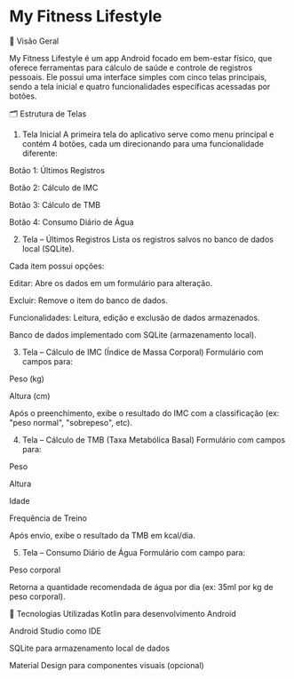 # My Fitness Lifestyle

🧾 Visão Geral

My Fitness Lifestyle é um app Android focado em bem-estar físico, que oferece ferramentas para cálculo de saúde e controle de registros pessoais. Ele possui uma interface simples com cinco telas principais, sendo a tela inicial e quatro funcionalidades específicas acessadas por botões.

🗂 Estrutura de Telas

1. Tela Inicial
A primeira tela do aplicativo serve como menu principal e contém 4 botões, cada um direcionando para uma funcionalidade diferente:

Botão 1: Últimos Registros

Botão 2: Cálculo de IMC

Botão 3: Cálculo de TMB

Botão 4: Consumo Diário de Água

2. Tela – Últimos Registros
Lista os registros salvos no banco de dados local (SQLite).

Cada item possui opções:

Editar: Abre os dados em um formulário para alteração.

Excluir: Remove o item do banco de dados.

Funcionalidades:
Leitura, edição e exclusão de dados armazenados.

Banco de dados implementado com SQLite (armazenamento local).

3. Tela – Cálculo de IMC (Índice de Massa Corporal)
Formulário com campos para:

Peso (kg)

Altura (cm)

Após o preenchimento, exibe o resultado do IMC com a classificação (ex: "peso normal", "sobrepeso", etc).

4. Tela – Cálculo de TMB (Taxa Metabólica Basal)
Formulário com campos para:

Peso

Altura

Idade

Frequência de Treino

Após envio, exibe o resultado da TMB em kcal/dia.

5. Tela – Consumo Diário de Água
Formulário com campo para:

Peso corporal

Retorna a quantidade recomendada de água por dia (ex: 35ml por kg de peso corporal).

🧰 Tecnologias Utilizadas
Kotlin para desenvolvimento Android

Android Studio como IDE

SQLite para armazenamento local de dados

Material Design para componentes visuais (opcional)


